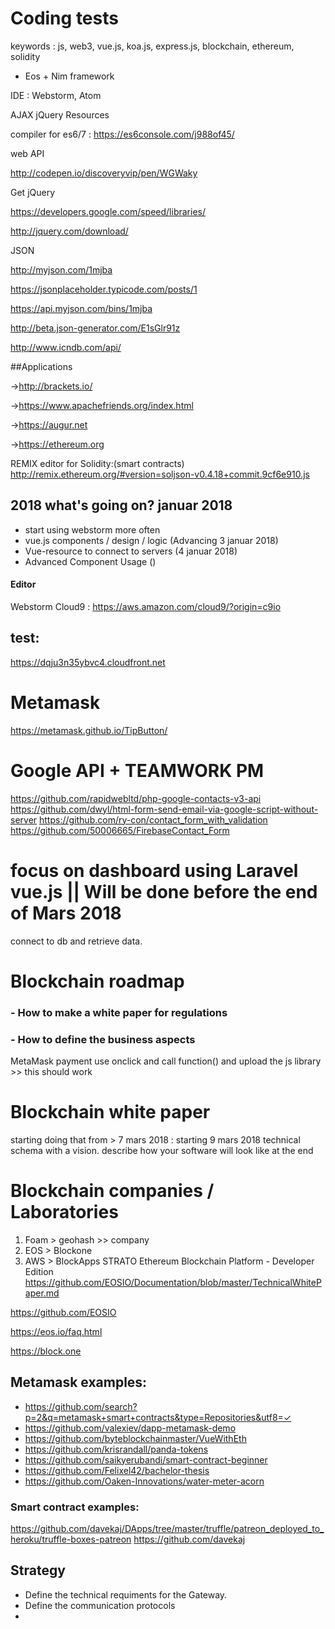 # Coding tests

keywords : js, web3, vue.js, koa.js, express.js, blockchain, ethereum, solidity
+ Eos + Nim framework

IDE : Webstorm, Atom

AJAX jQuery Resources

compiler for es6/7 :
https://es6console.com/j988of45/

web API

http://codepen.io/discoveryvip/pen/WGWaky

Get jQuery

https://developers.google.com/speed/libraries/

http://jquery.com/download/

JSON

http://myjson.com/1mjba

https://jsonplaceholder.typicode.com/posts/1

https://api.myjson.com/bins/1mjba

http://beta.json-generator.com/E1sGlr91z

http://www.icndb.com/api/

##Applications

->http://brackets.io/

->https://www.apachefriends.org/index.html

->https://augur.net

->https://ethereum.org

REMIX editor for Solidity:(smart contracts)
http://remix.ethereum.org/#version=soljson-v0.4.18+commit.9cf6e910.js

## 2018 what's going on? januar 2018

- start using webstorm more often
- vue.js components / design / logic (Advancing 3 januar 2018)
- Vue-resource to connect to servers (4 januar 2018)
- Advanced Component Usage ()

#### Editor
Webstorm
Cloud9 : https://aws.amazon.com/cloud9/?origin=c9io

## test:
https://dqju3n35ybvc4.cloudfront.net

# Metamask

https://metamask.github.io/TipButton/

# Google API + TEAMWORK PM

https://github.com/rapidwebltd/php-google-contacts-v3-api
https://github.com/dwyl/html-form-send-email-via-google-script-without-server
https://github.com/ry-con/contact_form_with_validation
https://github.com/50006665/FirebaseContact_Form


# focus on dashboard using Laravel vue.js ||  Will be done before the end of Mars 2018
connect to db and retrieve data.


# Blockchain roadmap

### - How to make a white paper for regulations
### - How to define the business aspects

MetaMask payment
use onclick and call function() and upload the js library >> this should work

# Blockchain white paper
starting doing that from > 7 mars 2018 : starting 9 mars 2018
technical schema with a vision.
describe how your software will look like at the end

# Blockchain companies / Laboratories
 1) Foam > geohash  >> company
 2) EOS > Blockone
 3) AWS > BlockApps STRATO Ethereum Blockchain Platform - Developer Edition
 https://github.com/EOSIO/Documentation/blob/master/TechnicalWhitePaper.md

https://github.com/EOSIO

https://eos.io/faq.html

https://block.one


## Metamask examples:
- https://github.com/search?p=2&q=metamask+smart+contracts&type=Repositories&utf8=✓
- https://github.com/valexiev/dapp-metamask-demo
- https://github.com/byteblockchainmaster/VueWithEth
- https://github.com/krisrandall/panda-tokens
- https://github.com/saikyerubandi/smart-contract-beginner
- https://github.com/Felixel42/bachelor-thesis
- https://github.com/Oaken-Innovations/water-meter-acorn

### Smart contract examples:
https://github.com/davekaj/DApps/tree/master/truffle/patreon_deployed_to_heroku/truffle-boxes-patreon
https://github.com/davekaj

## Strategy 
- Define the technical requiments for the Gateway.
- Define the communication protocols
- 
